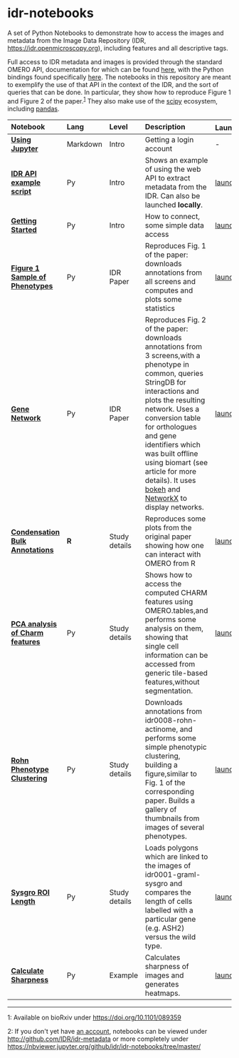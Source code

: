 # idr-notebooks

A set of Python Notebooks to demonstrate how to access the images and metadata from the Image Data Repository (IDR, https://idr.openmicroscopy.org), including features and all descriptive tags.

Full access to IDR metadata and images is provided through the standard OMERO API, documentation for which can be found [here](https://docs.openmicroscopy.org/omero/5.4.5/developers/index.html), with the Python bindings found specifically [here](https://docs.openmicroscopy.org/omero/5.4.5/developers/Python.html). The notebooks in this repository are meant to exemplify the use of that API in the context of the IDR, and the sort of queries that can be done. In particular, they show how to reproduce Figure 1 and Figure 2 of the paper.<sup>[1](#footnote1)</sup> They also make use of the [scipy](https://www.scipy.org/) ecosystem, including [pandas](http://pandas.pydata.org).

| **Notebook**                                                                         | **Lang** | **Level**     | **Description**                                                                                                                                                                                                                                                                                                                                                                         | **Launch<sup>[2](#footnote2)</sup>**                                                                              |
|:-------------------------------------------------------------------------------------|:---------|:--------------|:----------------------------------------------------------------------------------------------------------------------------------------------------------------------------------------------------------------------------------------------------------------------------------------------------------------------------------------------------------------------------------------|:------------------------------------------------------------------------------------------------------------------|
| **[Using Jupyter](Using_Jupyter.ipynb)**                                   | Markdown | Intro         | Getting a login account                                                                                                                                                                                                                                                                                                                                                                 | -                                                                                                                 |
| **[IDR API example script](IDR_API_example_script.ipynb)**                 | Py       | Intro         | Shows an example of using the web API to extract metadata from the IDR. Can also be launched **locally**.                                                                                                                                                                                                                                                                               | [launch](https://idr-analysis.openmicroscopy.org/vae/user-redirect/IDR_API_example_script.ipynb)          |
| **[Getting Started](Getting_Started.ipynb)**                               | Py       | Intro         | How to connect, some simple data access                                                                                                                                                                                                                                                                                                                                                 | [launch](https://idr-analysis.openmicroscopy.org/vae/user-redirect/Getting_Started.ipynb)                 |
| **[Figure 1 Sample of Phenotypes](Figure_1_Sampling_of_Phenotypes.ipynb)** | Py       | IDR Paper         | Reproduces Fig. 1 of the paper: downloads annotations from all screens and computes and plots some statistics                                                                                                                                                                                                                                                                           | [launch](https://idr-analysis.openmicroscopy.org/vae/user-redirect/Figure_1_Sampling_of_Phenotypes.ipynb) |
| **[Gene Network](GeneNetwork.ipynb)**                                      | Py       | IDR Paper         | Reproduces Fig. 2 of the paper: downloads annotations from 3 screens,with a phenotype in common, queries StringDB for interactions and plots the resulting network. Uses a conversion table for orthologues and gene identifiers which was built offline using biomart (see article for more details). It uses [bokeh](http://bokeh.pydata.org/) and [NetworkX](https://networkx.github.io/) to display networks. | [launch](https://idr-analysis.openmicroscopy.org/vae/user-redirect/GeneNetwork.ipynb)                     |
| **[Condensation Bulk Annotations](CondensationBulkAnnotations.R.ipynb)**   | **R**    | Study details | Reproduces some plots from the original paper showing how one can interact with OMERO from R                                                                                                                                                                                                                                                                                   | [launch](https://idr-analysis.openmicroscopy.org/vae/user-redirect/CondensationBulkAnnotations.R.ipynb)   |
| **[PCA analysis of Charm features](PCAanalysisOfCharmFeatures.ipynb)**     | Py       | Study details | Shows how to access the computed CHARM features using OMERO.tables,and performs some analysis on them, showing that single cell information can be accessed from generic tile-based features,without segmentation.                                                                                                                                                                      | [launch](https://idr-analysis.openmicroscopy.org/vae/user-redirect/PCAanalysisOfCharmFeatures.ipynb)      |
| **[Rohn Phenotype Clustering](RohnPhenotypeClustering.ipynb)**             | Py       | Study details | Downloads annotations from idr0008-rohn-actinome, and performs some simple phenotypic clustering, building a figure,similar to Fig. 1 of the corresponding paper. Builds a gallery of thumbnails from images of several phenotypes.                                                                                                                                                                    | [launch](https://idr-analysis.openmicroscopy.org/vae/user-redirect/RohnPhenotypeClustering.ipynb)         |
| **[Sysgro ROI Length](SysgroRoiLength.ipynb)**                             | Py       | Study details | Loads polygons which are linked to the images of idr0001-graml-sysgro and compares the length of cells labelled with a particular gene (e.g. ASH2) versus the wild type.                                                                                                                                                                                                                | [launch](https://idr-analysis.openmicroscopy.org/vae/user-redirect/SysgroRoiLength.ipynb)                 |
| **[Calculate Sharpness](CalculateSharpness.ipynb)**                        | Py       | Example       | Calculates sharpness of images and generates heatmaps.                                                                                                                                                                                                                                                                                                                                  | [launch](https://idr-analysis.openmicroscopy.org/vae/user-redirect/CalculateSharpness.ipynb)              |

----

<a name="footnote1">1</a>: Available on bioRxiv under https://doi.org/10.1101/089359

<a name="footnote2">2</a>: If you don't yet have [an account](Using_Jupyter.ipynb), notebooks can be viewed under http://github.com/IDR/idr-metadata or more completely under https://nbviewer.jupyter.org/github/idr/idr-notebooks/tree/master/
